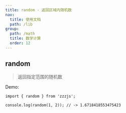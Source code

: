 ```yaml
---
title: random - 返回区域内随机数
nav:
  title: 使用文档
  path: /lib
group:
  path: /math
  title: 数学计算
  order: 12
---
```


## random

> 返回指定范围的随机数

Demo:

```tsx | pure
import { random } from 'zzzjs';

console.log(random(1, 2)); // -> 1.6718418553475423
```
